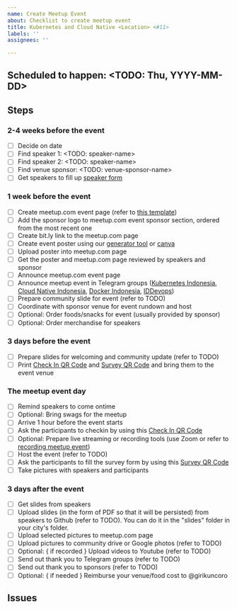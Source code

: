 ```yaml
---
name: Create Meetup Event
about: Checklist to create meetup event
title: Kubernetes and Cloud Native <Location> <#11>
labels: ''
assignees: ''

---
```


## Scheduled to happen: <TODO: Thu, YYYY-MM-DD>

## Steps

<!--
These are the steps required to organize the meetup event.

Update the checklist accordingly and add comment on meetup.com event page link.
-->
### 2-4 weeks before the event
- [ ] Decide on date
- [ ] Find speaker 1: <TODO: speaker-name>
- [ ] Find speaker 2: <TODO: speaker-name>
- [ ] Find venue sponsor: <TODO: venue-sponsor-name>
- [ ] Get speakers to fill up [speaker form](https://docs.google.com/forms/d/e/1FAIpQLSewmKuIlk37uye_sgyqed9k2gSPhVf4yy9KGZskA1NjAXq6cw/viewform)

### 1 week before the event
- [ ] Create meetup.com event page (refer to [this template](https://github.com/cloudnative-id/meetups/blob/master/docs/MEETUP_DESCRIPTION.md))
- [ ] Add the sponsor logo to meetup.com event sponsor section, ordered from the most recent one
- [ ] Create bit.ly link to the meetup.com page
- [ ] Create event poster using our [generator tool](https://github.com/cloudnative-id/artwork/tree/master/poster/generator) or [canva](https://www.canva.com/)
- [ ] Upload poster into meetup.com page
- [ ] Get the poster and meetup.com page reviewed by speakers and sponsor
- [ ] Announce meetup.com event page
- [ ] Announce meetup event in Telegram groups ([Kubernetes Indonesia](https://t.me/kubernetesindonesia), [Cloud Native Indonesia](https://t.me/microserviceid), [Docker Indonesia](https://t.me/dockeridn), [IDDevops](https://t.me/IDDevOps))
- [ ] Prepare community slide for event (refer to TODO)
- [ ] Coordinate with sponsor venue for event rundown and host
- [ ] Optional: Order foods/snacks for event (usually provided by sponsor)
- [ ] Optional: Order merchandise for speakers

### 3 days before the event
- [ ] Prepare slides for welcoming and community update (refer to TODO)
- [ ] Print [Check In QR Code](./checkin-qr-code.png) and [Survey QR Code](./survey-qr-code.png) and bring them to the event venue

### The meetup event day
- [ ] Remind speakers to come ontime
- [ ] Optional: Bring swags for the meetup
- [ ] Arrive 1 hour before the event starts
- [ ] Ask the participants to checkin by using this [Check In QR Code](./checkin-qr-code.png)
- [ ] Optional: Prepare live streaming or recording tools (use Zoom or refer to [recording meetup event](https://github.com/cloudnative-id/meetups/RECORDING_MEETUP_EVENT.md))
- [ ] Host the event (refer to TODO)
- [ ] Ask the participants to fill the survey form by using this [Survey QR Code](./survey-qr-code.png)
- [ ] Take pictures with speakers and participants

### 3 days after the event
- [ ] Get slides from speakers
- [ ] Upload slides (in the form of PDF so that it will be persisted) from speakers to Github (refer to TODO). You can do it in the "slides" folder in your city's folder. 
- [ ] Upload selected pictures to meetup.com page
- [ ] Upload pictures to community drive or Google photos (refer to TODO)
- [ ] Optional: { if recorded } Upload videos to Youtube (refer to TODO)
- [ ] Send out thank you to Telegram groups (refer to TODO)
- [ ] Send out thank you to sponsors (refer to TODO)
- [ ] Optional: { if needed } Reimburse your venue/food cost to @girikuncoro

## Issues

<!--
During process of organizing meetup, you might encounter issues. Get help in telegram channel for organizers.

Please list the issues here for documentation and future learning purpose.

Follow up with fellow Kubernetes and Cloud Native meetup organizers. You are not alone, ask for help.
We are here to help each other.

- [ ] Item 1
- [ ] Item 2
- [ ] Item 3
-->
